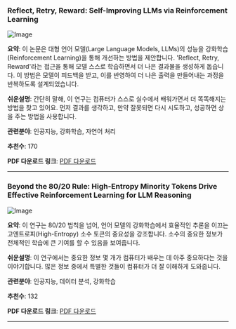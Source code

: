 ### Reflect, Retry, Reward: Self-Improving LLMs via Reinforcement Learning

![Image](https://cdn-thumbnails.huggingface.co/social-thumbnails/papers/2505.24726.png)

**요약**: 
이 논문은 대형 언어 모델(Large Language Models, LLMs)의 성능을 강화학습(Reinforcement Learning)을 통해 개선하는 방법을 제안합니다. 'Reflect, Retry, Reward'라는 접근을 통해 모델 스스로 학습하면서 더 나은 결과물을 생성하게 돕습니다. 이 방법은 모델이 피드백을 받고, 이를 반영하여 더 나은 출력을 만들어내는 과정을 반복하도록 설계되었습니다.

**쉬운설명**: 
간단히 말해, 이 연구는 컴퓨터가 스스로 실수에서 배워가면서 더 똑똑해지는 방법을 찾고 있어요. 먼저 결과를 생각하고, 만약 잘못되면 다시 시도하고, 성공하면 상을 주는 방법을 사용합니다.

**관련분야**: 
인공지능, 강화학습, 자연어 처리

**추천수**: 170

**PDF 다운로드 링크**: [PDF 다운로드](https://huggingface.co/papers/2505.24726)

---

### Beyond the 80/20 Rule: High-Entropy Minority Tokens Drive Effective Reinforcement Learning for LLM Reasoning

![Image](https://cdn-thumbnails.huggingface.co/social-thumbnails/papers/2506.01939.png)

**요약**: 
이 연구는 80/20 법칙을 넘어, 언어 모델의 강화학습에서 효율적인 추론을 이끄는 고엔트로피(High-Entropy) 소수 토큰의 중요성을 강조합니다. 소수의 중요한 정보가 전체적인 학습에 큰 기여를 할 수 있음을 보여줍니다.

**쉬운설명**: 
이 연구에서는 중요한 정보 몇 개가 컴퓨터가 배우는 데 아주 중요하다는 것을 이야기합니다. 많은 정보 중에서 특별한 것들이 컴퓨터가 더 잘 이해하게 도와줍니다.

**관련분야**: 
인공지능, 데이터 분석, 강화학습

**추천수**: 132

**PDF 다운로드 링크**: [PDF 다운로드](https://huggingface.co/papers/2506.01939)

---